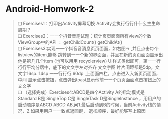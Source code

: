 # Android-Homwork-2

>❏ Exercises1：打印出Activity屏幕切换 Activity会执⾏行行什什么⽣生命周期？  
❏ Exercises2：⼀一个抖⾳音笔试题：统计⻚页⾯面所有view的个数 ViewGroup中的API
： getChildCount() getChildAt()  
❏ Exercises3:实现⼀一个抖⾳音消息⻚页⾯面，如右图-> ,并且点击每个listview的item,能够
跳转到⼀一个新的界⾯面，并且在新的⻚页⾯面显示出他是第⼏几个item (也可以⽤用
recyclerview) UI样式类似即可，第⼀一⾏行行平均分居中，底下的⽂文字左对⻬齐 ⽂文字图
⽚片间距都是5dp，⽂文字16sp. 14sp ⼀一⾏行行 60dp ,上⾯面四栏，点击进⼊入新⻚页⾯面，中间
显示点击按钮，点击弹出toast显示他前⼀一个⻚页⾯面点击按钮上的⽂文字  
❏ （选择完成）Exercises4:ABCD是四个Activity A的启动模式是Standard B是
SingleTop C是 SingleTask D是SingleInstance ，⽤用户的启动顺序是ABCD ABCD
AB,问1.最后启动到B的时候，当前Activity栈的情况，2.如果⽤用户⼀一致点返回键，
退栈顺序，最好能够写上原因
